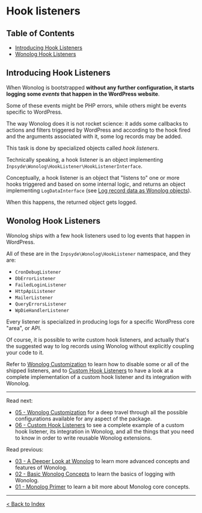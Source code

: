 # Hook listeners

## Table of Contents

- [Introducing Hook Listeners](#introducing-hook-listeners)
- [Wonolog Hook Listeners](#wonolog-hook-listeners)


## Introducing Hook Listeners

When Wonolog is bootstrapped **without any further configuration, it starts logging some *events* that happen in the WordPress website**.

Some of these events might be PHP errors, while others might be events specific to WordPress.

The way Wonolog does it is not rocket science: it adds some callbacks to actions and filters triggered by WordPress and according to the hook fired and the arguments associated with it, some log records may be added.

This task is done by specialized objects called *hook listeners*.

Technically speaking, a hook listener is an object implementing `Inpsyde\Wonolog\HookListener\HookListenerInterface`.

Conceptually, a hook listener is an object that "listens to" one or more hooks triggered and based on some internal logic, and returns an object implementing `LogDataInterface` (see [Log record data as Wonolog objects](02-basic-wonolog-concepts#log-record-data-as-wonolog-objects)).

When this happens, the returned object gets logged.


## Wonolog Hook Listeners

Wonolog ships with a few hook listeners used to log events that happen in WordPress.

All of these are in the `Inpsyde\Wonolog\HookListener` namespace, and they are:

- `CronDebugListener`
- `DbErrorListener`
- `FailedLoginListener`
- `HttpApiListener`
- `MailerListener`
- `QueryErrorsListener`
- `WpDieHandlerListener`

Every listener is specialized in producing logs for a specific WordPress core "area", or API.

Of course, it is possible to write custom hook listeners, and actually that's the suggested way to log records using Wonolog without explicitly coupling your code to it.

Refer to [Wonolog Customization](05-wonolog-customization.md) to learn how to disable some or all of the shipped listeners, and to [Custom Hook Listeners](06-custom-hook-listeners.md) to have a look at a complete implementation of a custom hook listener and its integration with Wonolog.


-------

Read next:

- [05 - Wonolog Customization](05-wonolog-customization.md) for a deep travel through all the possible configurations available for any aspect of the package.
- [06 - Custom Hook Listeners](06-custom-hook-listeners.md) to see a complete example of a custom hook listener, its integration in Wonolog, and all the things that you need to know in order to write reusable Wonolog extensions.

Read previous: 

- [03 - A Deeper Look at Wonolog](03-a-deeper-look-at-wonolog.md) to learn more advanced concepts and features of Wonolog.
- [02 - Basic Wonolog Concepts](02-basic-wonolog-concepts.md) to learn the basics of logging with Wonolog.
- [01 - Monolog Primer](01-monolog-primer.md) to learn a bit more about Monolog core concepts.

-------

[< Back to Index](https://github.com/inpsyde/wonolog/)
